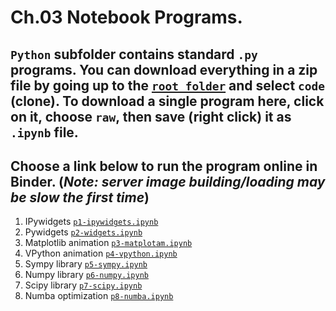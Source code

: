 # Ch.03 Notebook Programs. 
## `Python` subfolder contains standard `.py` programs. You can download everything in a zip file by going up to the [`root folder`](https://github.com/com-py/intro) and select `code` (clone). To download a single program here, click on it, choose `raw`, then save (right click) it as  `.ipynb` file.
## Choose a link below to run the program online in Binder. (*Note: server image building/loading may be slow the first time*)

1. IPywidgets [`p1-ipywidgets.ipynb`](https://mybinder.org/v2/gh/com-py/intro/main?urlpath=tree/ch03/p1-ipywidgets.ipynb)
1. Pywidgets [`p2-widgets.ipynb`](https://mybinder.org/v2/gh/com-py/intro/main?urlpath=tree/ch03/p2-widgets.ipynb)
1. Matplotlib animation [`p3-matplotam.ipynb`](https://mybinder.org/v2/gh/com-py/intro/main?urlpath=tree/ch03/p3-matplotam.ipynb)
1. VPython animation [`p4-vpython.ipynb`](https://mybinder.org/v2/gh/com-py/intro/main?urlpath=tree/ch03/p4-vpython.ipynb)
1. Sympy library [`p5-sympy.ipynb`](https://mybinder.org/v2/gh/com-py/intro/main?urlpath=tree/ch03/p5-sympy.ipynb)
1. Numpy library [`p6-numpy.ipynb`](https://mybinder.org/v2/gh/com-py/intro/main?urlpath=tree/ch03/p6-numpy.ipynb)
1. Scipy library [`p7-scipy.ipynb`](https://mybinder.org/v2/gh/com-py/intro/main?urlpath=tree/ch03/p7-scipy.ipynb)
1. Numba optimization [`p8-numba.ipynb`](https://mybinder.org/v2/gh/com-py/intro/main?urlpath=tree/ch03/p8-numba.ipynb)
 
